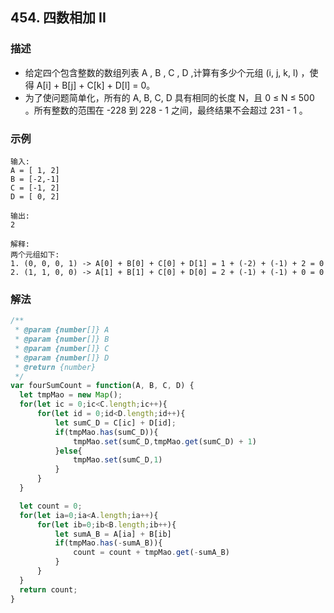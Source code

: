 <!--
 * @Author: your name
 * @Date: 2020-03-09 22:20:59
 * @LastEditTime: 2020-07-25 15:44:47
 * @LastEditors: Please set LastEditors
 * @Description: In User Settings Edit
 * @FilePath: /leetcode_fe/451-500/485_最大连续1的个数.md
 -->
## 454. 四数相加 II

### 描述
+ 给定四个包含整数的数组列表 A , B , C , D ,计算有多少个元组 (i, j, k, l) ，使得 A[i] + B[j] + C[k] + D[l] = 0。
+ 为了使问题简单化，所有的 A, B, C, D 具有相同的长度 N，且 0 ≤ N ≤ 500 。所有整数的范围在 -228 到 228 - 1 之间，最终结果不会超过 231 - 1 。

### 示例 
```
输入:
A = [ 1, 2]
B = [-2,-1]
C = [-1, 2]
D = [ 0, 2]

输出:
2

解释:
两个元组如下:
1. (0, 0, 0, 1) -> A[0] + B[0] + C[0] + D[1] = 1 + (-2) + (-1) + 2 = 0
2. (1, 1, 0, 0) -> A[1] + B[1] + C[0] + D[0] = 2 + (-1) + (-1) + 0 = 0
```

### 解法
```js
/**
 * @param {number[]} A
 * @param {number[]} B
 * @param {number[]} C
 * @param {number[]} D
 * @return {number}
 */
var fourSumCount = function(A, B, C, D) {
  let tmpMao = new Map();
  for(let ic = 0;ic<C.length;ic++){
      for(let id = 0;id<D.length;id++){
          let sumC_D = C[ic] + D[id];
          if(tmpMao.has(sumC_D)){
              tmpMao.set(sumC_D,tmpMao.get(sumC_D) + 1)
          }else{
              tmpMao.set(sumC_D,1)
          }
      }
  }

  let count = 0;
  for(let ia=0;ia<A.length;ia++){
      for(let ib=0;ib<B.length;ib++){
          let sumA_B = A[ia] + B[ib]
          if(tmpMao.has(-sumA_B)){
              count = count + tmpMao.get(-sumA_B)
          }
      }
  }
  return count;
}
```